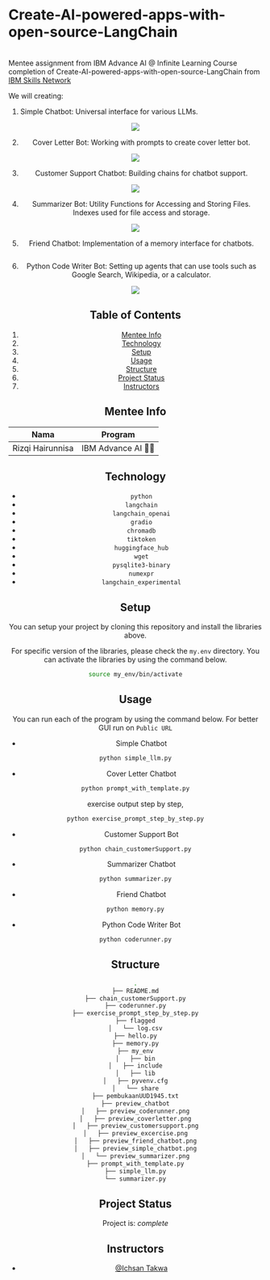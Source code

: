 # Create-AI-powered-apps-with-open-source-LangChain

<br>Mentee assignment from IBM Advance AI @ Infinite Learning Course completion of Create-AI-powered-apps-with-open-source-LangChain from [IBM Skills Network](https://apps.course-dev.skills.network/learning/course/course-v1:IND+GPXX06NCEN+v1/home)

We will creating:
1. Simple Chatbot: Universal interface for various LLMs. 
<center> <img src="/workspaces/Create-AI-powered-apps-with-open-source-LangChain/preview_chatbot/preview_simple_chatbot.png"> <center>

2. Cover Letter Bot: Working with prompts to create cover letter bot.
<center> <img src="/workspaces/Create-AI-powered-apps-with-open-source-LangChain/preview_chatbot/preview_coverletter.png"> <center>

3. Customer Support Chatbot: Building chains for chatbot support.
<center> <img src="/workspaces/Create-AI-powered-apps-with-open-source-LangChain/preview_chatbot/preview_customersupport.png"> <center>

4. Summarizer Bot: Utility Functions for Accessing and Storing Files. Indexes used for file access and storage.
<center> <img src="/workspaces/Create-AI-powered-apps-with-open-source-LangChain/preview_chatbot/preview_summarizer.png"> <center>

5. Friend Chatbot: Implementation of a memory interface for chatbots.
<center> <img src=""> <center>

6. Python Code Writer Bot: Setting up agents that can use tools such as Google Search, Wikipedia, or a calculator.
<center> <img src="/workspaces/Create-AI-powered-apps-with-open-source-LangChain/preview_chatbot/preview_coderunner.png"> <center>



## Table of Contents
1. [Mentee Info](#mentee-info)
2. [Technology](#technology)
3. [Setup](#setup)
4. [Usage](#usage)
5. [Structure](#structure)
6. [Project Status](#project-status)
7. [Instructors](#instructors)


<a name="mentee-info"></a>
## Mentee Info
| Nama             | Program              |
| ---------------- | -------------------- |
| Rizqi Hairunnisa | IBM Advance AI 🤖🌊 |



<a name="technology"></a>
## Technology
- `python`
- `langchain`
- `langchain_openai` 
- `gradio`
- `chromadb`
- `tiktoken`
- `huggingface_hub`
- `wget`
- `pysqlite3-binary`
- `numexpr`
- `langchain_experimental`


<a name="setup"></a>
## Setup
You can setup your project by cloning this repository and install the libraries above.

For specific version of the libraries, please check the `my.env` directory. You can activate the libraries by using the command below.

```bash
source my_env/bin/activate
```

<a name="usage"></a>

## Usage
You can run each of the program by using the command below. For better GUI run on `Public URL`
- Simple Chatbot
```bash
python simple_llm.py
```
- Cover Letter Chatbot
```bash
python prompt_with_template.py
```

exercise output step by step,
```bash
python exercise_prompt_step_by_step.py
```

- Customer Support Bot
```bash
python chain_customerSupport.py
```

- Summarizer Chatbot
```bash
python summarizer.py
```

- Friend Chatbot
```bash
python memory.py
```

- Python Code Writer Bot
```bash
python coderunner.py
```

<a name="structure"></a>
## Structure
```bash
.
├── README.md
├── chain_customerSupport.py
├── coderunner.py
├── exercise_prompt_step_by_step.py
├── flagged
│   └── log.csv
├── hello.py
├── memory.py
├── my_env
│   ├── bin
│   ├── include
│   ├── lib
│   ├── pyvenv.cfg
│   └── share
├── pembukaanUUD1945.txt
├── preview_chatbot
│   ├── preview_coderunner.png
│   ├── preview_coverletter.png
│   ├── preview_customersupport.png
│   ├── preview_excercise.png
│   ├── preview_friend_chatbot.png
│   ├── preview_simple_chatbot.png
│   └── preview_summarizer.png
├── prompt_with_template.py
├── simple_llm.py
└── summarizer.py

```

<a name="project-status"></a>
## Project Status
Project is: _complete_

<a name="instructors"></a>
## Instructors
- [@Ichsan Takwa](https://github.com/Ichsan-Takwa)